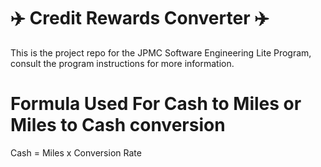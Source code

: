 # :airplane: Credit Rewards Converter :airplane:
This is the project repo for the JPMC Software Engineering Lite Program, consult the program instructions for more information.

# Formula Used For Cash to Miles or Miles to Cash conversion
Cash = Miles x Conversion Rate